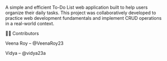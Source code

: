 A simple and efficient To-Do List web application built to help users organize their daily tasks. This project was collaboratively developed to practice web development fundamentals and implement CRUD operations in a real-world context.

👩‍💻 Contributors

Veena Roy – @VeenaRoy23

Vidya – @vidya23a
